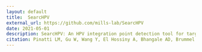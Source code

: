 ```yaml
---
layout: default
title:  SearcHPV 
external_url: https://github.com/mills-lab/SearcHPV
date: 2021-05-01
description: SearcHPV: An HPV integration point detection tool for targeted capture sequencing data 
citation: Pinatti LM, Gu W, Wang Y, El Hossiny A, Bhangale AD, Brummel CV, Carey TE, Mills RE, Brenner JC. SearcHPV: a novel approach to identify and assemble human papillomavirus-host genomic integration events in cancer. Cancer, in press
---
```

